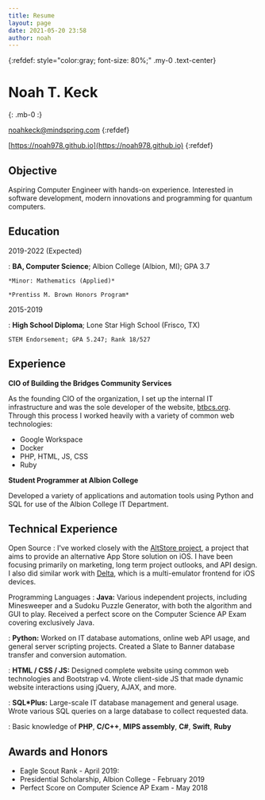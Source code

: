 ```yaml
---
title: Resume
layout: page
date: 2021-05-20 23:58
author: noah
---
```

{:refdef: style="color:gray; font-size: 80%;" .my-0 .text-center}

# Noah T. Keck
{: .mb-0 :}

noahkeck@mindspring.com
{:refdef}

[https://noah978.github.io](https://noah978.github.io)
{:refdef}

## Objective

Aspiring Computer Engineer with hands-on experience. Interested in software development, modern innovations and programming for quantum computers.

## Education


2019-2022 (Expected)

:   **BA, Computer Science**; Albion College (Albion, MI); GPA 3.7

    *Minor: Mathematics (Applied)*

    *Prentiss M. Brown Honors Program*

2015-2019

:   **High School Diploma**; Lone Star High School (Frisco, TX)

    STEM Endorsement; GPA 5.247; Rank 18/527



## Experience

**CIO of Building the Bridges Community Services**

As the founding CIO of the organization, I set up the internal IT infrastructure and was the sole developer of the website, [btbcs.org](https://btbcs.org). Through this process I worked heavily with a variety of common web technologies:

* Google Workspace
* Docker
* PHP, HTML, JS, CSS
* Ruby

**Student Programmer at Albion College**

Developed a variety of applications and automation tools using Python and SQL for use of the Albion College IT Department.

## Technical Experience

<!--My Cool Side Project
:   For items which don't have a clear time ordering, a definition
    list can be used to have named items.

    * These items can also contain lists, but you need to mind the
      indentation levels in the markdown source.
    * Second item.
-->

Open Source
:   I've worked closely with the [AltStore project], a project that aims to provide an alternative App Store solution on iOS. I have been focusing primarily on marketing, long term project outlooks, and API design. I also did similar work with [Delta], which is a multi-emulator frontend for iOS devices.

Programming Languages
:   **Java:** Various independent projects, including Minesweeper and a Sudoku Puzzle Generator, with both the algorithm and GUI to play. Received a perfect score on the Computer Science AP Exam covering exclusively Java.

:   **Python:** Worked on IT database automations, online web API usage, and general server scripting projects. Created a Slate to Banner database transfer and conversion automation.

:   **HTML / CSS / JS:** Designed complete website using common web technologies and Bootstrap v4. Wrote client-side JS that made dynamic website interactions using jQuery, AJAX, and more.

:   **SQL*Plus:** Large-scale IT database management and general usage. Wrote various SQL queries on a large database to collect requested data.

:   Basic knowledge of **PHP**, **C/C++**, **MIPS assembly**, **C#**, **Swift**, **Ruby**

[AltStore project]: https://github.com/rileytestut/AltStore "AltStore"
[Delta]: https://github.com/rileytestut/Delta "Delta"

## Awards and Honors

* Eagle Scout Rank - April 2019:
* Presidential Scholarship, Albion College - February 2019
* Perfect Score on Computer Science AP Exam - May 2018
